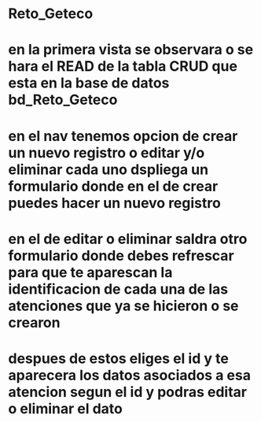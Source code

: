 # Reto_Geteco
# en la primera vista se observara o se hara el READ de la tabla CRUD que esta en la base de datos bd_Reto_Geteco
# en el nav tenemos opcion de crear un nuevo registro o editar y/o eliminar cada uno dspliega un formulario donde en el de crear puedes hacer un nuevo registro
# en el de editar o eliminar saldra otro formulario donde debes refrescar para que te aparescan la identificacion de cada una de las atenciones que ya se hicieron o se crearon
# despues de estos eliges el id y te aparecera los datos asociados a esa atencion segun el id y podras editar o eliminar el dato 
